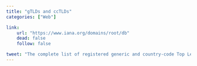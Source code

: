 ```yaml
---
title: "gTLDs and ccTLDs"
categories: ["Web"]

link:
    url: "https://www.iana.org/domains/root/db"
    dead: false
    follow: false

tweet: "The complete list of registered generic and country-code Top Level Domains"
---
```

